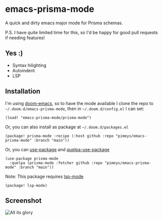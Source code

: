# emacs-prisma-mode

A quick and dirty emacs major mode for Prisma schemas.

P.S. I have quite limited time for this, so I'd be happy for good pull requests if needing features!

## Yes :)

- Syntax hilighting
- Autoindent
- LSP

## Installation

I'm using [doom-emacs](https://github.com/hlissner/doom-emacs), so to have the mode available I clone the repo to `~/.doom.d/emacs-prisma-mode`, then in `~/.doom.d/config.el` I can set:

```elisp
(load! "emacs-prisma-mode/prisma-mode")
```

Or, you can also install as package at `~/.doom.d/packages.el`

```elisp
(package! prisma-mode :recipe (:host github :repo "pimeys/emacs-prisma-mode" :branch "main"))
```

Or, you can [use-package](https://github.com/jwiegley/use-package) and [quelpa-use-package](https://github.com/quelpa/quelpa-use-package)

```elisp
(use-package prisma-mode
  :quelpa (prisma-mode :fetcher github :repo "pimeys/emacs-prisma-mode" :branch "main"))
```


Note: This package requires [lsp-mode](https://github.com/emacs-lsp/lsp-mode)

```elisp
(package! lsp-mode)
```
## Screenshot

![All its glory](https://raw.githubusercontent.com/pimeys/emacs-prisma-mode/main/emacs-major-mode.png)

